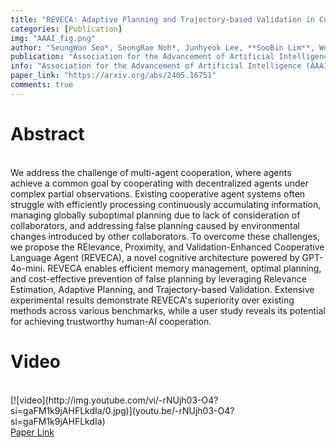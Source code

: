 ```yaml
---
title: "REVECA: Adaptive Planning and Trajectory-based Validation in Cooperative Language Agents Using Information Relevance and Relative Proximity"
categories: [Publication]
img: "AAAI_fig.png"
author: "SeungWon Seo*, SeongRae Noh*, Junhyeok Lee, **SooBin Lim**, Won Hee Lee, and HyeongYeop Kang"
publication: "Association for the Advancement of Artificial Intelligence (AAAI), Feb. 25 - Mar. 4 2025, Philadelphia, Pennsylvania, United States **(Oral Presentation, Top 5%)**"
info: "Association for the Advancement of Artificial Intelligence (AAAI), Feb. 25 - Mar. 4 2025, Philadelphia, Pennsylvania, United States (Oral Presentation, Top 5%)"
paper_link: "https://arxiv.org/abs/2405.16751"
comments: true
---
```


<h1>
Abstract
</h1>
<br>
We address the challenge of multi-agent cooperation, where agents achieve a common goal by cooperating with decentralized agents under complex partial observations. Existing cooperative agent systems often struggle with efficiently processing continuously accumulating information, managing globally suboptimal planning due to lack of consideration of collaborators, and addressing false planning caused by environmental changes introduced by other collaborators. To overcome these challenges, we propose the RElevance, Proximity, and Validation-Enhanced Cooperative Language Agent (REVECA), a novel cognitive architecture powered by GPT-4o-mini. REVECA enables efficient memory management, optimal planning, and cost-effective prevention of false planning by leveraging Relevance Estimation, Adaptive Planning, and Trajectory-based Validation. Extensive experimental results demonstrate REVECA's superiority over existing methods across various benchmarks, while a user study reveals its potential for achieving trustworthy human-AI cooperation.
<br>
<h1>
Video
</h1>
<br>
[![video](http://img.youtube.com/vi/-rNUjh03-O4?si=gaFM1k9jAHFLkdIa/0.jpg)](youtu.be/-rNUjh03-O4?si=gaFM1k9jAHFLkdIa) 

<br>
<a href = "https://arxiv.org/abs/2405.16751"> Paper Link</a>
